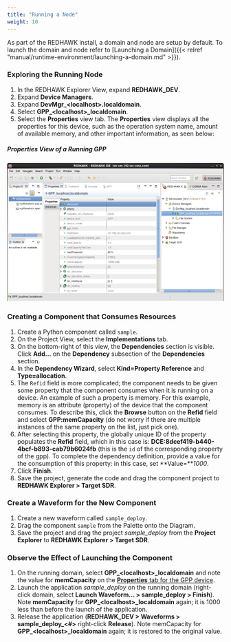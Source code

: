 ```yaml
---
title: "Running a Node"
weight: 10
---
```


As part of the REDHAWK install, a domain and node are setup by default. To launch the domain and node refer to [Launching a Domain]({{< relref "manual/runtime-environment/launching-a-domain.md" >}}).

### Exploring the Running Node

1.  In the REDHAWK Explorer View, expand **REDHAWK_DEV**.
2.  Expand **Device Managers**.
3.  Expand **DevMgr_\<localhost\>.localdomain**.
4.  Select **GPP_\<localhost\>_localdomain**.
5.  Select the **Properties** view tab. The **Properties** view displays all the properties for this device, such as the operation system name, amount of available memory, and other important information, as seen below:

##### Properties View of a Running GPP
![Properties View of a Running GPP](../images/GPPProps.png)

### Creating a Component that Consumes Resources

1.  Create a Python component called `sample`.
2.  On the Project View, select the **Implementations** tab.
3.  On the bottom-right of this view, the **Dependencies** section is visible. Click **Add...** on the **Dependency** subsection of the **Dependencies** section.
4.  In the **Dependency Wizard**, select **Kind=Property Reference** and **Type=allocation**.
5.  The `Refid` field is more complicated; the component needs to be given some property that the component consumes when it is running on a device. An example of such a property is memory. For this example, memory is an attribute (property) of the device that the component consumes. To describe this, click the **Browse** button on the **Refid** field and select **GPP:memCapacity** (do not worry if there are multiple instances of the same property on the list, just pick one).
6.  After selecting this property, the globally unique ID of the property populates the **Refid** field, which in this case is: **DCE:8dcef419-b440-4bcf-b893-cab79b6024fb** (this is the `id` of the corresponding property of the gpp). To complete the dependency definition, provide a value for the consumption of this property: in this case, set **Value=***1000*.
7.  Click **Finish**.
8.  Save the project, generate the code and drag the component project to **REDHAWK Explorer > Target SDR**.

### Create a Waveform for the New Component

1.  Create a new waveform called `sample_deploy`.
2.  Drag the component `sample` from the Palette onto the Diagram.
3.  Save the project and drag the project *sample_deploy* from the **Project Explorer** to **REDHAWK Explorer > Target SDR**.

### Observe the Effect of Launching the Component

1.  On the running domain, select **GPP_\<localhost\>_localdomain** and note the value for **memCapacity** on the [**Properties** tab for the GPP device](#properties-view-of-a-running-gpp).
2.  Launch the application *sample_deploy* on the running domain (right-click domain, select **Launch Waveform... \> sample\_deploy > Finish**). Note **memCapacity** for **GPP_\<localhost\>_localdomain** again; it is 1000 less than before the launch of the application.
3.  Release the application (**REDHAWK_DEV > Waveforms > sample\_deploy\_\<\#\>** right-click **Release**). Note memCapacity for **GPP_\<localhost\>_localdomain** again; it is restored to the original value.
